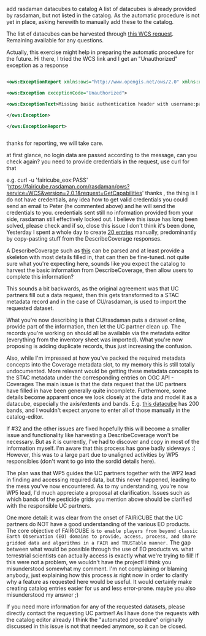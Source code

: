 add rasdaman datacubes to catalog
A list of datacubes is already provided by rasdaman, but not listed in the catalog. As the automatic procedure is not yet in place, asking herewith to manually add these to the catalog.

The list of datacubes can be harvested through [this WCS request](http://fairicube.rasdaman.com:8080/rasdaman/ows?&SERVICE=WCS&ACCEPTVERSIONS=2.0.1&REQUEST=GetCapabilities). Remaining available for any questions.

Actually, this exercise might help in preparing the automatic procedure for the future.
Hi there, I tried the WCS link and I get an "Unauthorized" exception as a response
```xml
<ows:ExceptionReport xmlns:ows="http://www.opengis.net/ows/2.0" xmlns:xsi="http://www.w3.org/2001/XMLSchema-instance" xmlns:xlink="http://www.w3.org/1999/xlink" version="2.1.0" xsi:schemaLocation="http://www.opengis.net/ows/2.0 http://schemas.opengis.net/ows/2.0/owsExceptionReport.xsd">
<ows:Exception exceptionCode="Unauthorized">
<ows:ExceptionText>Missing basic authentication header with username:password encoded in Base64 string from request '/rasdaman/ows?service=WCS&acceptversions=2.0.1&request=GetCapabilities&version=2.0.1'</ows:ExceptionText>
</ows:Exception>
</ows:ExceptionReport>

```
thanks for reporting, we will take care.

at first glance, no login data are passed according to the message, can you check again? you need to provide credentials in the request, use curl for that

e.g. curl -u 'fairicube_eox:PASS' 'https://fairicube.rasdaman.com/rasdaman/ows?service=WCS&version=2.0.1&request=GetCapabilities'
thanks , the thing is I do not have credentials, any idea how to get valid credentials   you could send an email to Peter (he commented above) and he will send the credentials to you.
credentials sent still no information provided from your side, rasdaman still effectively locked out. 
I believe this issue has long been solved, please check and if so, close this issue
I don't think it's been done, Yesterday I spent a whole day to create [20 entries](https://github.com/FAIRiCUBE/data-requests/issues/318#issuecomment-2252525058) manually, predominantly by copy-pasting stuff from the DescribeCoverage responses.

A DescribeCoverage such as [this](https://catalog:JdpsUHpPoqXtbM3@fairicube.rasdaman.com/rasdaman/ows?&SERVICE=WCS&VERSION=2.1.0&REQUEST=DescribeCoverage&COVERAGEID=water_and_wetness_20m&outputType=GeneralGridCoverage) can be parsed and at least provide a skeleton with most details filled in, that can then be fine-tuned. not quite sure what you're expecting here, sounds like you expect the catalog to harvest the basic information from DescribeCoverage, then allow users to complete this information? 

This sounds a bit backwards, as the original agreement was that UC partners fill out a data request, then this gets transformed to a STAC metadata record and in the case of CU/rasdaman, is used to import the requested dataset.

What you're now describing is that CU/rasdaman puts a dataset online, provide part of the information, then let the UC partner clean up. The records you're working on should all be available via the metadata editor (everything from the inventory sheet was imported). What you're now proposing is adding duplicate records, thus just increasing the confusion.

Also, while I'm impressed at how you've packed the required metadata concepts into the Coverage metadata slot, to my memory this is still totally undocumented. More relevant would be getting these metadata concepts to the STAC metadata under the corresponding entries on OGC API - Coverages
The main issue is that the data request that the UC partners have filled in have been generally quite incomplete. Furthermore, some details become apparent once we look closely at the data and model it as a datacube, especially the axis/extents and bands. E.g. [this datacube](https://github.com/FAIRiCUBE/data-requests/pull/299) has 200 bands, and I wouldn't expect anyone to enter all of those manually in the catalog-editor.

If #32 and the other issues are fixed hopefully this will become a smaller issue and functionality like harvesting a DescribeCoverage won't be necessary. But as it is currently, I've had to discover and copy in most of the information myself. I'm aware that this process has gone badly sideways :( However, this was to a large part due to unaligned activities by WP5 responsibles (don't want to go into the sordid details here).

The plan was that WP5 guides the UC partners together with the WP2 lead in finding and accessing required data, but this never happened, leading to the mess you've now encountered. As to my understanding, you're now WP5 lead, I'd much appreciate a proposal at clarification. Issues such as which bands of the pesticide grids you mention above should be clarified with the responsible UC partners.

One more detail: it was clear from the onset of FAIRiCUBE that the UC partners do NOT have a good understanding of the various EO products. The core objective of FAIRiCUBE is `to enable players from beyond classic Earth Observation (EO) domains to provide, access, process, and share gridded data and algorithms in a FAIR and TRUSTable manner.` The gap between what would be possible through the use of EO products vs. what terrestrial scientists can actually access is exactly what we're trying to fill! If this were not a problem, we wouldn't have the project! I think you misunderstood somewhat my comment. I'm not complaining or blaming anybody, just explaining how this process *is* right now in order to clarify why a feature as requested here would be useful. It would certainly make creating catalog entries easier for us and less error-prone. maybe you also misunderstood my answer ;)

If you need more information for any of the requested datasets, please directly contact the requesting UC partner!
As I have done the requests with the catalog editor already I think the "automated procedure" originally discussed in this issue is not that needed anymore, so it can be closed.